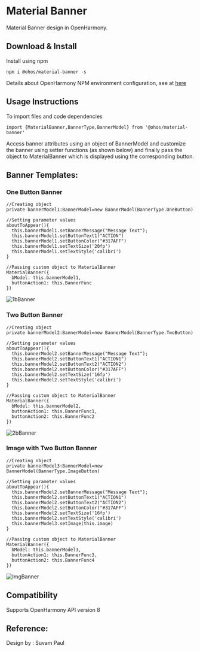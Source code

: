 # Material Banner

Material Banner design in OpenHarmony.

## [](https://github.com/Applib-OpenHarmony/MaterialBanners#download--install)Download & Install

Install using npm

`npm i @ohos/material-banner -s`

Details about OpenHarmony NPM environment configuration, see at [here](https://gitee.com/openharmony-tpc/docs/blob/master/OpenHarmony_npm_usage.md)

## [](https://github.com/Applib-OpenHarmony/MaterialBanners#usage-instructions)Usage Instructions

To import files and code dependencies

```
import {MaterialBanner,BannerType,BannerModel} from '@ohos/material-banner'
```

Access banner attributes using an object of BannerModel and customize the banner using setter functions (as shown below) and finally pass the object to MaterialBanner which is displayed using the corresponding button.

## Banner Templates:

### One Button Banner

```
//Creating object
private bannerModel1:BannerModel=new BannerModel(BannerType.OneButton)
```

```
//Setting parameter values
aboutToAppear(){  
  this.bannerModel1.setBannerMessage("Message Text");  
  this.bannerModel1.setButtonText1("ACTION")  
  this.bannerModel1.setButtonColor("#317AFF")  
  this.bannerModel1.setTextSize('20fp')  
  this.bannerModel1.setTextStyle('calibri')
}
```

```
//Passing custom object to MaterialBanner
MaterialBanner({  
  bModel: this.bannerModel1,  
  buttonAction1: this.BannerFunc  
})
```
![1bBanner](https://user-images.githubusercontent.com/68344077/176609797-4cf50c27-db92-411e-984c-6a1b3e266853.png)


### Two Button Banner

```
//Creating object
private bannerModel2:BannerModel=new BannerModel(BannerType.TwoButton)
```

```
//Setting parameter values
aboutToAppear(){  
  this.bannerModel2.setBannerMessage("Message Text");  
  this.bannerModel2.setButtonText1("ACTION1")  
  this.bannerModel2.setButtonText2("ACTION2")  
  this.bannerModel2.setButtonColor("#317AFF")  
  this.bannerModel2.setTextSize('16fp')  
  this.bannerModel2.setTextStyle('calibri')
}
```

```
//Passing custom object to MaterialBanner
MaterialBanner({  
  bModel: this.bannerModel2,  
  buttonAction1: this.BannerFunc1,  
  buttonAction2: this.BannerFunc2  
})
```
![2bBanner](https://user-images.githubusercontent.com/68344077/176609892-c9481964-d947-4c12-ade1-2f07cb0582f1.png)


### Image with Two Button Banner

```
//Creating object
private bannerModel3:BannerModel=new BannerModel(BannerType.ImageButton)
```

```
//Setting parameter values
aboutToAppear(){  
  this.bannerModel2.setBannerMessage("Message Text");  
  this.bannerModel2.setButtonText1("ACTION1")  
  this.bannerModel2.setButtonText2("ACTION2")  
  this.bannerModel2.setButtonColor("#317AFF")  
  this.bannerModel2.setTextSize('16fp')  
  this.bannerModel2.setTextStyle('calibri')
  this.bannerModel3.setImage(this.image)
}
```

```
//Passing custom object to MaterialBanner
MaterialBanner({  
  bModel: this.bannerModel3,  
  buttonAction1: this.BannerFunc3,  
  buttonAction2: this.BannerFunc4  
})
```
![ImgBanner](https://user-images.githubusercontent.com/68344077/176609942-6dd873ed-5851-47a8-9131-71bd30b69a33.png)


## [](https://github.com/Applib-OpenHarmony/MaterialBanners#compatibility)Compatibility

Supports OpenHarmony API version 8


## [](https://github.com/Applib-OpenHarmony/MaterialBanners#reference)Reference:

Design by : Suvam Paul
